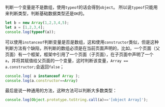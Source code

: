 判断一个变量是不是数组，使用`typeof`的话会得到`object`。
所以说`typeof`只能用来判断类型，判断基础数据类型还是`OK`的。
```javascript
let b = new Array(1,2,3,4,5);
let a = [1,2,3,4];
console.log(typeof(a));
```
可以使用`instanceof`判断变量是否是数组，这和使用`constructor`类似，但是这种判断方法有个缺陷，所判断的数组必须是在当前页面声明的，比如，一个页面（父页面）有一个框架，框架中引用了一个页面（子页面），在子页面中声明了一个`a`，并将其赋值给父页面的一个变量，这时判断该变量，`Array == a.constructor;`会返回`false`；
```javascript
console.log( a instanceof Array );
console.log(a.constructor==Array)
```
最后是说一种通用的方法，这种方法可以判断大多数类型：
```javascript
console.log(Object.prototype.toString.call(a)=='[object Array]');
```